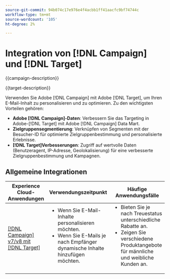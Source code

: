 ```yaml
---
source-git-commit: 94b074c17e976e4f4acbb1ff41aacfc9bf74744c
workflow-type: tm+mt
source-wordcount: '105'
ht-degree: 2%

---
```



# Integration von [!DNL Campaign] und [!DNL Target]

{{campaign-description}}

{{target-description}}

Verwenden Sie Adobe [!DNL Campaign] mit Adobe [!DNL Target], um Ihren E-Mail-Inhalt zu personalisieren und zu optimieren. Zu den wichtigsten Vorteilen gehören:

+ **Adobe [!DNL Campaign]-Daten**: Verbessern Sie das Targeting in Adobe-[!DNL Target] mit Adobe [!DNL Campaign] Data Mart.
+ **Zielgruppensegmentierung**: Verknüpfen von Segmenten mit der Besucher-ID für optimierte Zielgruppenbestimmung und personalisierte Erlebnisse.
+ **[!DNL Target]Verbesserungen**: Zugriff auf wertvolle Daten (Benutzeragent, IP-Adresse, Geolokalisierung) für eine verbesserte Zielgruppenbestimmung und Kampagnen.

## Allgemeine Integrationen

<table>
    <thead>
        <tr>
            <th>Experience Cloud-Anwendungen</th>
            <th>Verwendungszeitpunkt</th>
            <th>Häufige Anwendungsfälle</th>
        </tr>
    </thead>
    <tbody>
        <tr>
            <td><a href="https://experienceleague.adobe.com/docs/campaign-classic-learn/tutorials/integrating/target-integration.html?lang=de" target="_blank" rel="noreferrer">[!DNL Campaign] v7/v8 mit [!DNL Target]</a></td>
            <td>
                <ul style="margin-top: 0;">
                    <li>Wenn Sie E-Mail-Inhalte personalisieren möchten.</li>
                    <li>Wenn Sie E-Mails je nach Empfänger dynamische Inhalte hinzufügen möchten.</li>
                </ul>
            </td>
            <td>
              <ul style="margin-top: 0;">
                <li>Bieten Sie je nach Treuestatus unterschiedliche Rabatte an. </li>
                <li>Zeigen Sie verschiedene Produktangebote für männliche und weibliche Kunden an.
              </ul>
            </td>
        </tr>     
    </tbody>          
</table>

